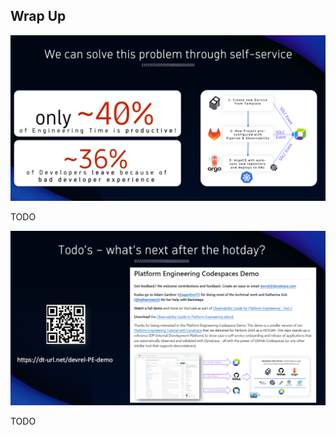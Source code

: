 ## Wrap Up

![Self-Service Solution](../../assets/images/06_00_self_service.png)

TODO

![Platform Engineering Demo](../../assets/images/06_00_platform_engineering_demo.png)

TODO